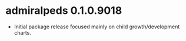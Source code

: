 # admiralpeds 0.1.0.9018

- Initial package release focused mainly on child growth/development charts.
